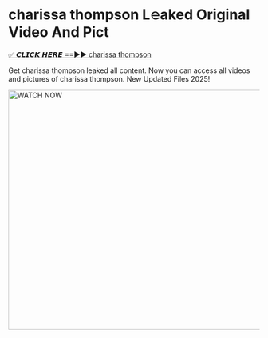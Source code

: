 # charissa thompson L𝚎aked Original Video And Pict

<p><a href="https://cliphot.my.id/charissa+thompson" rel="nofollow">✅ 𝘾𝙇𝙄𝘾𝙆 𝙃𝙀𝙍𝙀 ==►► charissa thompson​</a></p>


<p>Get charissa thompson leaked all content. Now you can access all videos and pictures of charissa thompson. New Updated Files 2025!</p>


<p><a rel="nofollow" title="WATCH NOW" href="https://cliphot.my.id/charissa+thompson"><img border="charissa+thompson" height="480" width="720" title="WATCH NOW" alt="WATCH NOW" src="https://i.ibb.co.com/xMMVF88/686577567.gif"></a></p>
